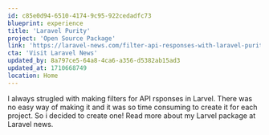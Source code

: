 ```yaml
---
id: c85e0d94-6510-4174-9c95-922cedadfc73
blueprint: experience
title: 'Laravel Purity'
project: 'Open Source Package'
link: 'https://laravel-news.com/filter-api-responses-with-laravel-purity'
cta: 'Visit Laravel News'
updated_by: 8a797ce5-64a8-4ca6-a356-d5382ab15ad3
updated_at: 1710668749
location: Home
---
```

I always strugled with making filters for API rsponses in Larvel. There was no easy way of making it and it was so time consuming to create it for each project. So i decided to create one! Read more about my Larvel package at Laravel news.